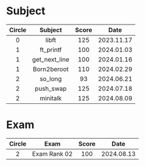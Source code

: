 # Subject

| Circle | Subject | Score | Date |
| :-------: | :-------: | :-------: | :-------: |
| 0 | libft | 125 | 2023.11.17 |
| 1 | ft_printf | 100 | 2024.01.03 |
| 1 | get_next_line | 100 | 2024.01.16 |
| 1 | Born2beroot | 110 | 2024.02.29 |
| 2 | so_long | 93 | 2024.06.21 |
| 2 | push_swap | 125 | 2024.07.18 |
| 2 | minitalk | 125 | 2024.08.09 |

# Exam
| Circle | Exam | Score | Date |
| :-------: | :-------: | :-------: | :-------: |
| 2 | Exam Rank 02 | 100 | 2024.08.13 |
